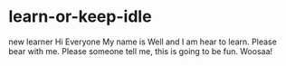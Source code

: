 # learn-or-keep-idle
new learner
Hi Everyone
My name is Well and I am hear to learn.
Please bear with me. 
Please someone tell me, this is going to be fun.
Woosaa!
